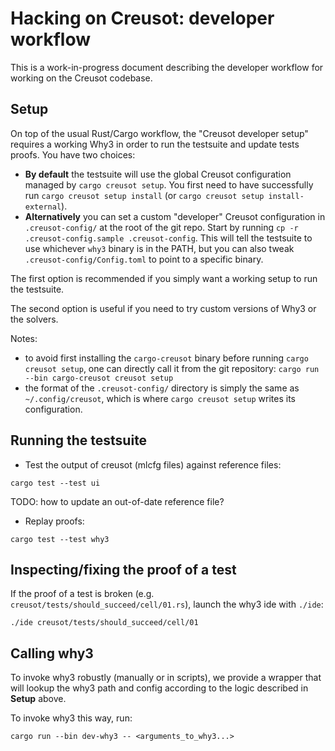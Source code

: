 # Hacking on Creusot: developer workflow

This is a work-in-progress document describing the developer workflow for
working on the Creusot codebase.

## Setup

On top of the usual Rust/Cargo workflow, the "Creusot developer setup" requires
a working Why3 in order to run the testsuite and update tests proofs. You have
two choices:

- **By default** the testsuite will use the global Creusot configuration managed
  by `cargo creusot setup`. You first need to have successfully run `cargo
  creusot setup install` (or `cargo creusot setup install-external`).
- **Alternatively** you can set a custom "developer" Creusot configuration in
  `.creusot-config/` at the root of the git repo. Start by running `cp -r
  .creusot-config.sample .creusot-config`. This will tell the testsuite to use
  whichever `why3` binary is in the PATH, but you can also tweak
  `.creusot-config/Config.toml` to point to a specific binary.

The first option is recommended if you simply want a working setup to run the
testsuite.

The second option is useful if you need to try custom versions of Why3 or the
solvers.

Notes:
- to avoid first installing the `cargo-creusot` binary before running `cargo
  creusot setup`, one can directly call it from the git repository: `cargo run
  --bin cargo-creusot creusot setup`
- the format of the `.creusot-config/` directory is simply the same as
  `~/.config/creusot`, which is where `cargo creusot setup` writes its
  configuration.

## Running the testsuite

- Test the output of creusot (mlcfg files) against reference files:
```
cargo test --test ui
```

TODO: how to update an out-of-date reference file?

- Replay proofs:
```
cargo test --test why3
```

## Inspecting/fixing the proof of a test

If the proof of a test is broken (e.g.
`creusot/tests/should_succeed/cell/01.rs`), launch the why3 ide with `./ide`:
```
./ide creusot/tests/should_succeed/cell/01
```

## Calling why3

To invoke why3 robustly (manually or in scripts), we provide a wrapper that will
lookup the why3 path and config according to the logic described in **Setup**
above.

To invoke why3 this way, run:
```
cargo run --bin dev-why3 -- <arguments_to_why3...>
```
